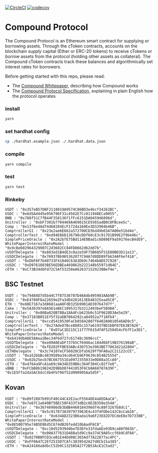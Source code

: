 [![CircleCI](https://circleci.com/gh/compound-finance/compound-protocol.svg?style=svg&circle-token=5ed19932325c559a06f71f87d69012aedd2cf3fb)](https://circleci.com/gh/compound-finance/compound-protocol) [![codecov](https://codecov.io/gh/compound-finance/compound-protocol/branch/master/graph/badge.svg?token=q4UvsvVzOX)](https://codecov.io/gh/compound-finance/compound-protocol)

Compound Protocol
=================

The Compound Protocol is an Ethereum smart contract for supplying or borrowing assets. Through the cToken contracts, accounts on the blockchain *supply* capital (Ether or ERC-20 tokens) to receive cTokens or *borrow* assets from the protocol (holding other assets as collateral). The Compound cToken contracts track these balances and algorithmically set interest rates for borrowers.

Before getting started with this repo, please read:

* The [Compound Whitepaper](https://compound.finance/documents/Compound.Whitepaper.pdf), describing how Compound works
* The [Compound Protocol Specification](https://github.com/compound-finance/compound-protocol/tree/master/docs/CompoundProtocol.pdf), explaining in plain English how the protocol operates

### install 

```sh
yarn 
```

### set hardhat config

```sh
cp ./hardhat.example.json ./.hardhat.data.json
```

### compile

```sh
yarn compile
```

### test
```sh
yarn test
```


### Rinkeby
```
USDT : "0x357eB57DBF2110819A9574C86BD3e4bcf34261BC",
USDC : "0x6d5Ad445e956796F31c4562E7Cc011948ECa9055",
BNB : "0x788f51C7fB44F358136f1fFc6151DA0459d6896d",
Unitroller : "0xbF7301b7704469A469015CE9365adB0C8FBcee5c",
Comp : "0x13f6e4Ad74d60284EcF172da168Ee3D32904b46B",
ComptrollerG1 : "0x23e2ae6E662a572700CD3bd49b65A7A00e516d4e",
ComptrollerTest : "0xd94E8bD136790cDDf60cE3c917D1B99E2f9b446c",
SimplePriceOracle : "0x2A2bfE75Bd114E8Bad1c6D89EF9a59176ecB4dE9",
WhitePaperInterestRateModel : "0x9cBe602964329907C2d3602CC84FD8662d62dd7b",
cUSDTDelegate : "0x883ed1B4dE3c0a2e59F75B685F51E80B03D11e13",
cUSDCDelegate : "0x76937Bb965362077C94A7d8DD89fb634AF6ef41A",
cUSDT : "0xDbF6F7b40733F41846C63A3Db9c7464bAD57C926",
cUSDC : "0xD9761883BE56EDBEa469862b222148b55971d84E",
cETH : "0xC73B34d6Fd72C5Af53258eA626371529238Bef4e",
```

## BSC Testnet
```
USDT : "0x79484D7d5b44C7f87536787D46A4b495983AAb9B",
USDC : "0xE4780F8a22659e2Fa3dD4281613ED48325ead5C0",
ETH : "0x60E7167a3d8681aaA8FdD325b9901AD307647d7f",
Cake : "0x5A36397e8A5D1eBEC1095317b3212493beF5898A",
Unitroller : "0x86Ba028B78Ba18A4Fcb623b0c51F9628D3Ae5e29",
Comp : "0x37183B051Ef5f32aDB7064292ca84952a7f16Fb4",
ComptrollerG1 : "0xccd5419530FaCb05842807f6402A0010546AD9c5",
ComptrollerTest : "0x27Ade87Bce8885c157a6193fBD1bBF07E63B7A26",
SimplePriceOracle : "0xD7aC3D215C11f77F615dfAF5250d54cFb7F1a3D1",
WhitePaperInterestRateModel : "0x6419dbA8E58Aea2Bec34F6d727c61748c3696ccC",
cUSDTDelegate : "0xe09A0EaDF737b5Cf6946ac184d6bF19B376190aB",
cUSDCDelegate : "0xfD202FFBE93ABc430753e3963BE77863d21d2804",
cETHDelegate : "0x3c74107eCF56020CDfa5629ff9FA0a2C21122cCE",
cUSDT : "0xa52bbBc4839509a34cd64Cb9EF9639c854B2555d",
cUSDC : "0x02b25ecb7BC667551Ea0972355033e0D88a3CcA9",
cETH : "0x4764a9FcA1e69c9A34D359B6c364F304Cc02f7e0",
vBNB : "0xFCbB8b198242D9BbD07441053F6Cb0A68787A39F", "0x1E5F7a2da5AC6dcC4b4Fb796f52d990995Aa5d5F",
```

## Kovan
```
USDT : "0x89f2887b991F40C44C42E2acF5564DE4a8EDAaCA",
USDC : "0x7e67C1a649Bf5BEC58F433f3dB2c0E2B350e354A",
Unitroller : "0x36746986db3bBB4460184396df4c88F3267b8dc1",
ComptrollerG1 : "0x5c917873A397973963E4c43f4FDDe142C8cCab2A",
SimplePriceOracle : "0x634AD2323B6ada19a6F23E82D7ECdeE8e7D7338B",
WhitePaperInterestRateModel : "0x8E500795e74B5D9Ed5C674dB26fedd10bAadF6C8",
cUSDTDelegate : "0xc10d52939d4be7D3Dfe31FdaAEe93D9ca88f863b",
cUSDCDelegate : "0x00A377631D488a5d9Cc9a374C9A85ccf6b9CdF8A",
cUSDT : "0x0270B8FCD3ceB1E44Dd08C365Ad77A22877ac4FC",
cUSDC : "0xFF0A47C2Ef2515D7CAfc3839542A27d8Cb15a385",
cETH : "0xA24166a8dbcC52b9C132585A27f2B53AcE1C5ad2",
```